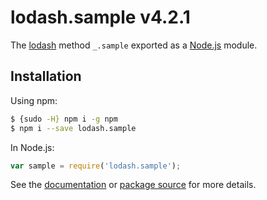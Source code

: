 # lodash.sample v4.2.1

The [lodash](https://lodash.com/) method `_.sample` exported as a [Node.js](https://nodejs.org/) module.

## Installation

Using npm:
```bash
$ {sudo -H} npm i -g npm
$ npm i --save lodash.sample
```

In Node.js:
```js
var sample = require('lodash.sample');
```

See the [documentation](https://lodash.com/docs#sample) or [package source](https://github.com/lodash/lodash/blob/4.2.1-npm-packages/lodash.sample) for more details.
